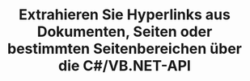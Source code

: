 ---
############################# Static ############################
layout: "auto-gen-gist"
draft: false
path: "de/parser/net/extract/one/"
otherformats: DOC DOT DOCX DOCM DOTX DOTM TXT ODT OTT RTF PDF XHTML MHTML MD XML EPUB FB2 CHM XLS XLT XLSX XLSM XLSB XLTX XLTM ODS CSV OTS XLA XLAM PPT PPTX  PPS POT PPSX PPTM POTX PPSM ODP OTP PST OST EML EMLX MSG 

############################# Head ############################
head_title: "Erstellen Sie die Optionen, die für die Hyperlink-Extraktion verwendet werden"
head_description: "GroupDocs.Parser .NET API ermöglicht Softwareprogrammierern, Hyperlinks aus Dokumenten, Seiten oder Seitenbereichen von PDF, DOCX, XLSX, CSV, PPTX, EML, MSG, EPUB und vielen mehr zu extrahieren."

############################# Header ############################
title: "Extrahieren Sie Hyperlinks aus Dokumenten, Seiten oder bestimmten Seitenbereichen über die C#/VB.NET-API"
description: "GroupDocs.Parser .NET API ermöglicht Softwareentwicklern das Parsen und Extrahieren von Hyperlinks aus Dokumenten, Seiten oder Seitenbereichen von PDF, DOC, DOCX, PPT, PPTX, EML, MSG, XLS, XLSX, CSV, ODT, RTF, EPUB und vielen anderen Unterlagen."

######################### Download Button #######################
button:
    enable: true

############################# About ############################
about:
    enable: true
    title: "Wie kann man Hyperlinks aus Dokumenten oder Seiten über .NET parsen und extrahieren?"
    content: |
       Ein Hyperlink ist ein Textstück oder ein Bild oder Symbol, das auf ein gesamtes Dokument oder auf einen bestimmten Teil innerhalb eines Dokuments verweist. Die Verwendung von Hyperlinks ermöglicht es Benutzern, zu einer Webseite oder einem Dokument zu navigieren. Es ist oft erforderlich, Hyperlinks aus einem Dokument zu extrahieren und damit auf externe Dokumente oder Webseiten zuzugreifen. Die GroupDocs.Parser .NET-API ist eine faszinierende API zum Extrahieren von Dokumententext, die vollständige Funktionalität zum Implementieren von Lösungen zum Extrahieren von Text und Metadaten bietet. Es unterstützt die Text- und Hyperlink-Extraktion aus PDF, E-Mails, E-Books, Microsoft Office-Formaten: Word (DOC, DOCX), PowerPoint (PPT, PPTX), Excel (XLS, XLSX), LibreOffice-Formate und viele mehr. Es unterstützt mehrere erweiterte Funktionen zum Analysieren von Dokumenten, Extrahieren von einfachem und strukturiertem Text, Textsuche nach Schlüsselwörtern, Extrahieren von Metadaten oder Bildern, Containern sowie Anhängen und vielem mehr.

############################# content ############################
steps:
    enable: true
    block:
    - title_left: "Hyperlinks aus ONE-Dokumenten über .NET extrahieren"
      content_left: |
       GroupDocs.Parser .NET bietet vollständige Unterstützung für das Extrahieren von Hyperlinks aus ONE-Dokumenten. Das folgende C# .NET-Codebeispiel zeigt, wie Hyperlinks in einem ONE-Dokument extrahiert werden.

      title_right: "So extrahieren Sie Hyperlinks"
      content_right: |
        * Erstellen Sie eine Instanz von [Parser](https://apireference.groupdocs.com/parser/net/groupdocs.parser/parser)
        * Überprüfen Sie das Dokument auf Unterstützung für die Hyperlink-Extraktion
        * Hyperlinks aus dem Dokument extrahieren
        * Rufen Sie die Methode [GetHyperlinks](https://apireference.groupdocs.com/parser/net/groupdocs.parser/parser/methods/gethyperlinks) auf, um alle Hyperlinks aus dem gesamten Dokument zu extrahieren.
        * Über Hyperlinks iterieren und die Hyperlink-URL drucken

      gisthash: "35be3a09e0135c65be790c42c5c86d37"
      gistfile: "Extract_hyperlinks_form_documents.cs"

    - title_left: "Extrahieren Sie Hyperlinks von der Seite ONE Dokumente"
      content_left: |
       GroupDocs.Parser .NET ermöglicht es Softwareentwicklern, mit ein paar Codezeilen Hyperlinks aus ONE-Dokumenten zu extrahieren. Der folgende C# .NET-Code zeigt die Extraktion von Hyperlinks innerhalb eines ONE-Dokuments. 

      title_right: "Extrahieren Sie Hyperlinks über .NET"
      content_right: |
        * Erstellen Sie eine Instanz von [Parser](https://apireference.groupdocs.com/parser/net/groupdocs.parser/parser) 
        * Überprüfen Sie das Dokument auf Unterstützung für die Hyperlink-Extraktion
        * Erhalten Sie Dokumentinformationen, indem Sie [GetDocumentInfo](https://apireference.groupdocs.com/parser/net/groupdocs.parser/parser/methods/getdocumentinfo) aufrufen.
        * Iterieren Sie über Seiten und drucken Sie eine Seitenzahl
        * Hyperlinks aus dem Dokument extrahieren
        * Rufen Sie die Methode [GetHyperlinks](https://apireference.groupdocs.com/parser/net/groupdocs.parser/parser/methods/gethyperlinks) auf, um alle Hyperlinks aus dem gesamten Dokument zu extrahieren.
        * Über Hyperlinks iterieren und die Hyperlink-URL drucken
     
      gisthash: "e71f8e39ba36ebf97034dfbf6fceeec1"
      gistfile: "hyperlinks_extraction_form_documents_page.cs"
      
    - title_left: "Extrahieren Sie Hyperlinks aus dem Seitenbereich für ONE-Dokumente"
      content_left: |
       GroupDocs.Parser .NET API unterstützt die Extraktion von Hyperlinks aus ONE-Dokumenten mit Leichtigkeit. Das folgende .NET-Codebeispiel zeigt, wie Hyperlinks aus einem ONE-Dokumentseitenbereich extrahiert werden.

      title_right: "So extrahieren Sie Hyperlinks mit .NET"
      content_right: |
        * Erstellen Sie eine Instanz von [Parser](https://apireference.groupdocs.com/parser/net/groupdocs.parser/parser)
        * Überprüfen Sie das Dokument auf Unterstützung für die Hyperlink-Extraktion
        * Erstellen Sie die Optionen, die für die Hyperlink-Extraktion verwendet werden
        * Rufen Sie die Methode [GetHyperlinks](https://apireference.groupdocs.com/parser/net/groupdocs.parser/parser/methods/gethyperlinks) auf, um alle Hyperlinks aus dem gesamten Dokument zu extrahieren.
        * Über Hyperlinks iterieren und die Hyperlink-URL drucken
     
      gisthash: "eefbede6f391ea44ddb6901edb353950"
      gistfile: "hyperlinks_extraction_from__documents_page_area.cs"

    - title_left: "System Anforderungen"
      content_left: |
        GroupDocs.Assembly .NET-APIs werden auf allen wichtigen Plattformen und Betriebssystemen unterstützt. Eine vollständige Anleitung zu den Systemanforderungen finden Sie unter [Systemanforderungen](hhttps://docs.groupdocs.com/parser/net/system-requirements/). Bevor Sie den folgenden Code ausführen, stellen Sie bitte sicher, dass die folgenden Voraussetzungen auf Ihrem installiert sind System:
        * Betriebssysteme: Microsoft Windows, Linux, MacOS
        * Entwicklungsumgebung: Visual Studio, Xamarin, MonoDevelop usw
        * Frameworks: .NET Framework, .NET Standard, .NET Core, Mono
        * Holen Sie sich die neueste Version der GroupDocs.Assembly .NET-APIs von [NuGet](https://www.nuget.org/packages/GroupDocs.parser/)
        
      title_right: "Warum GroupDocs.Assembly verwenden"
      content_right: |
        * Unterstützung der Klartextextraktion aus allen unterstützten Dokumenten
        * Dokumente parsen über benutzerdefinierte Vorlagen.
        * Vollständige Unterstützung der strukturierten Textextraktion
        * Textsuche über Schlüsselwörter sowie reguläre Ausdrücke
        * Extrahieren Sie formatierten Text, Metadaten, Bilder, Container und Anhänge.
        * Inhaltsverzeichnis für einige unterstützte Dokumentformate extrahieren.
        * Analysieren Sie Formulardaten aus PDF-Dokumenten.
        * Hyperlinks aus dem Dokument extrahieren

demos:
    enable: true
        

more_formats:
    enable: true


back_to_top:
    enable: true
---